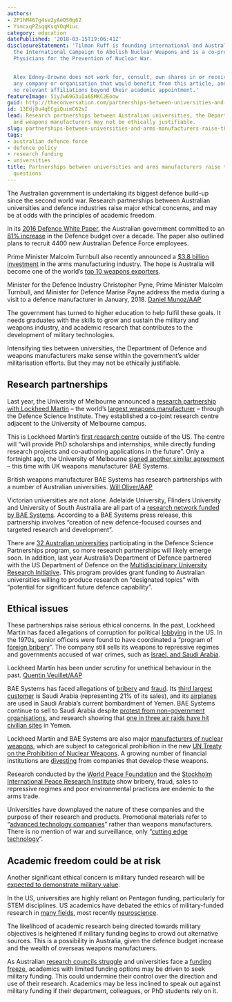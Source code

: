 ```yaml
---
authors:
- 2P1hM467g4se2yAeQS0g62
- YimcxqPZsqqKsqYOqMiuc
category: education
datePublished: '2018-03-15T19:06:41Z'
disclosureStatement: 'Tilman Ruff is founding international and Australian chair of
  the International Campaign to Abolish Nuclear Weapons and is a co-president of International
  Physicians for the Prevention of Nuclear War.


  Alex Edney-Browne does not work for, consult, own shares in or receive funding from
  any company or organisation that would benefit from this article, and has disclosed
  no relevant affiliations beyond their academic appointment.'
featureImage: 5iyJw69G3uIa6SMKC2Eoow
guid: http://theconversation.com/partnerships-between-universities-and-arms-manufacturers-raise-thorny-ethical-questions-93005
id: 13Edj8u4qECgiQuimC62sI
lead: Research partnerships between Australian universities, the Department of Defence
  and weapons manufacturers may not be ethically justifiable.
slug: partnerships-between-universities-and-arms-manufacturers-raise-thorny-ethical-questions
tags:
- australian defence force
- defence policy
- research funding
- universities
title: Partnerships between universities and arms manufacturers raise thorny ethical
  questions
---
```

The Australian government is undertaking its biggest defence build-up since the second world war. Research partnerships between Australian universities and defence industries raise major ethical concerns, and may be at odds with the principles of academic freedom.

In its [2016 Defence White Paper](http://www.defence.gov.au/whitepaper/), the Australian government committed to an [81% increase](https://thediplomat.com/2016/02/australias-defense-budget-to-jump-81-over-next-decade/) in the Defence budget over a decade. The paper also outlined plans to recruit 4400 new Australian Defence Force employees. 


Prime Minister Malcolm Turnbull also recently announced a [$3.8 billion investment](https://www.smh.com.au/politics/federal/obscure-agency-handed-3-8b-boost-to-fund-australian-arms-exports-20180131-p4yz3o.html) in the arms manufacturing industry. The hope is Australia will become one of the world’s [top 10 weapons exporters](http://www.abc.net.au/news/2018-01-29/aid-groups-lash-coalition-plan-to-become-major-weapons-exporter/9369962).

Minister for the Defence Industry Christopher Pyne, Prime Minister Malcolm Turnbull, and Minister for Defence Marise Payne address the media during a visit to a defence manufacturer in January, 2018. [Daniel Munoz/AAP](https://photos.aap.com.au/search/malcolm%20turnbull%20defence%20industry)

The government has turned to higher education to help fulfil these goals. It needs graduates with the skills to grow and sustain the military and weapons industry, and academic research that contributes to the development of military technologies.

Intensifying ties between universities, the Department of Defence and weapons manufacturers make sense within the government’s wider militarisation efforts. But they may not be ethically justifiable.

## Research partnerships

Last year, the University of Melbourne announced a [research partnership with Lockheed Martin](https://www.lockheedmartin.com.au/au/what-we-do/stelarlab-research-development-operations-centre.html) – the world’s [largest weapons manufacturer](https://www.forbes.com/sites/niallmccarthy/2017/12/11/the-worlds-biggest-arms-companies-infographic/#57deb17a475a) – through the Defence Science Institute. They established a co-joint research centre adjacent to the University of Melbourne campus. 

This is Lockheed Martin’s [first research centre](http://newsroom.melbourne.edu/lockheedmartin) outside of the US. The centre will “will provide PhD scholarships and internships, while directly funding research projects and co-authoring applications in the future”. Only a fortnight ago, the University of Melbourne [signed another similar agreement](https://www.baesystems.com/en-aus/article/education-benefits-growing-at-fishermans-bend) – this time with UK weapons manufacturer BAE Systems.

British weapons manufacturer BAE Systems has research partnerships with a number of Australian universities. [Will Oliver/AAP](https://photos.aap.com.au/search/bae%20systems)

Victorian universities are not alone. Adelaide University, Flinders University and University of South Australia are all part of a [ research network funded by BAE Systems](https://www.baesystems.com/en-aus/article/bae-systems-welcomes-flinders-university-to-national-innovation-network). According to a BAE Systems press release, this partnership involves “creation of new defence-focused courses and targeted research and development”.

There are [32 Australian universities](https://www.dst.defence.gov.au/news/2014/07/26/new-program-strengthen-defence-research) participating in the Defence Science Partnerships program, so more research partnerships will likely emerge soon. In addition, last year Australia’s Department of Defence partnered with the US Department of Defence on the [Multidisciplinary University Research Initiative](https://www.business.gov.au/assistance/us-australia-international-multidisciplinary-university-research-initiative). This program provides grant funding to Australian universities willing to produce research on “designated topics” with “potential for significant future defence capability”. 

## Ethical issues

These partnerships raise serious ethical concerns. In the past, Lockheed Martin has faced allegations of corruption for political [lobbying](https://www.washingtonpost.com/news/federal-eye/wp/2015/08/24/after-allegations-that-it-lobbied-with-federal-money-to-block-competition-lockheed-martin-agrees-to-pay-almost-5-million/?utm_term=.f5ab77153c8c) in the US. In the 1970s, senior officers were found to have coordinated a “program of [foreign bribery](https://www.washingtonpost.com/archive/business/1977/05/27/lockheed-paid-38-million-in-bribes-abroad/800c355c-ddc2-4145-b430-0ae24afd6648/?utm_term=.3c09155e4d51)”. The company still sells its weapons to repressive regimes and governments accused of war crimes, such as [Israel, and Saudi Arabia](https://www.lockheedmartin.com/content/dam/lockheed/data/corporate/documents/2016-annual-report.pdf). 

Lockheed Martin has been under scrutiny for unethical behaviour in the past. [Quentin Veuillet/AAP](https://photos.aap.com.au/search/lockheed%20martin?q=%7B%22pageSize%22:25,%22pageNumber%22:2%7D)

BAE Systems has faced allegations of [bribery](https://www.theguardian.com/business/2010/oct/25/kpmg-bae-systems-investigation) and [fraud](https://www.theguardian.com/business/2010/apr/01/serious-fraud-office-bae-plea-bargain). Its [third largest customer](https://investors.baesystems.com/%7E/media/Files/B/Bae-Systems-Investor-Relations-V3/Annual%20Reports/annual-report-2016-28032017.pdf) is Saudi Arabia (representing 21% of its sales), and its [airplanes](https://www.amnesty.org.uk/exposed-british-made-bombs-used-civilian-targets-yemen) are used in Saudi Arabia’s current bombardment of Yemen. BAE Systems continue to sell to Saudi Arabia despite [protest from non-government organisations](http://www.abc.net.au/news/2017-08-18/human-rights-groups-demand-saudi-arabia-be-put-on-blacklist/8821528), and research showing that [one in three air raids have hit civilian sites](https://www.theguardian.com/world/2016/sep/16/third-of-saudi-airstrikes-on-yemen-have-hit-civilian-sites-data-shows) in Yemen. 

Lockheed Martin and BAE Systems are also major [manufacturers of nuclear weapons](https://www.dontbankonthebomb.com/nuclear-weapon-producers/#toggle-a-quick-guide-who-produces-which-arsenal), which are subject to categorical prohibition in the new [UN Treaty on the Prohibition of Nuclear Weapons](http://undocs.org/A/CONF.229/2017/8). A growing number of financial institutions are [divesting](https://www.dontbankonthebomb.com/2018-hof/) from companies that develop these weapons. 


Research conducted by the [World Peace Foundation](https://projectindefensible.org/) and the [Stockholm International Peace Research Institute](https://www.sipri.org/yearbook/2011/01) show bribery, fraud, sales to repressive regimes and poor environmental practices are endemic to the arms trade. 

Universities have downplayed the nature of these companies and the purpose of their research and products. Promotional materials refer to “[advanced technology companies](http://mag.alumni.unimelb.edu.au/13m-centre-to-boost-innovation/)” rather than weapons manufacturers. There is no mention of war and surveillance, only “[cutting edge technology](http://news.flinders.edu.au/blog/2017/02/20/flinders-joins-bae-systems-national-innovation-network/)”. 

## Academic freedom could be at risk

Another significant ethical concern is military funded research will be [expected to demonstrate military value](http://www.spiegel.de/international/germany/german-universities-under-fire-for-taking-pentagon-contracts-a-935704.html).

In the US, universities are highly reliant on Pentagon funding, particularly for STEM disciplines. US academics have debated the ethics of military-funded research in [many fields](http://web.mit.edu/fnl/volume/205/jackson.html), most recently [neuroscience](http://journals.plos.org/plosbiology/article?id=10.1371/journal.pbio.1001289). 


The likelihood of academic research being directed towards military objectives is heightened if military funding begins to crowd out alternative sources. This is a possibility in Australia, given the defence budget increase and the wealth of overseas weapons manufacturers. 

As Australian [research councils struggle](http://www.abc.net.au/news/2017-01-26/australias-medical-research-funding-by-the-numbers/8215016) and universities face a [funding freeze](http://www.abc.net.au/news/2018-01-17/freeze-leaves-10000-uni-places-unfunded-universities-australia/9334370), academics with limited funding options may be driven to seek military funding. This could undermine their control over the direction and use of their research. Academics may be less inclined to speak out against military funding if their department, colleagues, or PhD students rely on it.